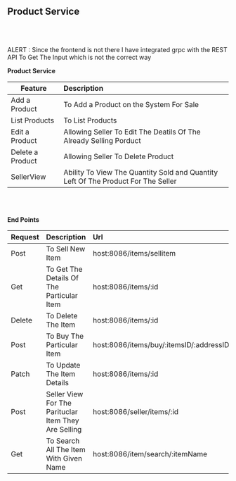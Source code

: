 ## Product Service
<br> </br>

ALERT : Since the frontend is not there I have integrated grpc with the REST API To Get The Input which is not the correct way

<b>Product Service</b>

| Feature  | Description  |
|----------|:-------------|
| Add a Product | To Add a Product on the System For Sale |
| List Products | To List Products |
| Edit a Product | Allowing Seller To Edit The Deatils Of The Already Selling Porduct |
| Delete a Product | Allowing Seller To Delete Product |
| SellerView | Ability To View The Quantity Sold and Quantity Left Of The Product For The Seller |


<br> </br>

<b>End Points</b>

| Request  | Description  | Url |
|----------|:-------------|:-------------|
| Post | To Sell New Item | host:8086/items/sellitem |
| Get | To Get The Details Of The Particular Item |host:8086/items/:id |
| Delete | To Delete The Item |host:8086/items/:id|
| Post | To Buy The Particular Item |host:8086/items/buy/:itemsID/:addressID |
| Patch | To Update The Item Details |host:8086/items/:id |
| Post | Seller View For The Parituclar Item They Are Selling |host:8086/seller/items/:id |
| Get | To Search All The Item With Given Name |host:8086/item/search/:itemName |

<br></br>